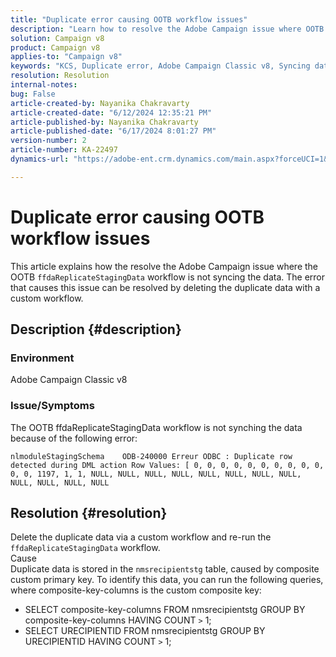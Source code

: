 ```yaml
---
title: "Duplicate error causing OOTB workflow issues"
description: "Learn how to resolve the Adobe Campaign issue where OOTB ffdaReplicateStagingData workflow is not syncing the data."
solution: Campaign v8
product: Campaign v8
applies-to: "Campaign v8"
keywords: "KCS, Duplicate error, Adobe Campaign Classic v8, Syncing data"
resolution: Resolution
internal-notes: 
bug: False
article-created-by: Nayanika Chakravarty
article-created-date: "6/12/2024 12:35:21 PM"
article-published-by: Nayanika Chakravarty
article-published-date: "6/17/2024 8:01:27 PM"
version-number: 2
article-number: KA-22497
dynamics-url: "https://adobe-ent.crm.dynamics.com/main.aspx?forceUCI=1&pagetype=entityrecord&etn=knowledgearticle&id=2262fe36-b828-ef11-840b-6045bd0065b6"

---
```

# Duplicate error causing OOTB workflow issues


This article explains how the resolve the Adobe Campaign issue where the OOTB `ffdaReplicateStagingData` workflow is not syncing the data. The error that causes this issue can be resolved by deleting the duplicate data with a custom workflow.

## Description {#description}


### Environment

Adobe Campaign Classic v8

### Issue/Symptoms

The OOTB ffdaReplicateStagingData workflow is not synching the data because of the following error:

`nlmoduleStagingSchema    ODB-240000 Erreur ODBC : Duplicate row detected during DML action Row Values: [ 0, 0, 0, 0, 0, 0, 0, 0, 0, 0, 0, 0, 1197, 1, 1, NULL, NULL, NULL, NULL, NULL, NULL, NULL, NULL, NULL, NULL, NULL, NULL`


## Resolution {#resolution}


Delete the duplicate data via a custom workflow and re-run the `ffdaReplicateStagingData` workflow.
<br>Cause <br>
Duplicate data is stored in the `nmsrecipientstg` table, caused by composite custom primary key. To identify this data, you can run the following queries, where composite-key-columns is the custom composite key:

- SELECT composite-key-columns FROM nmsrecipientstg GROUP BY composite-key-columns HAVING COUNT `>`  1;
- SELECT URECIPIENTID FROM nmsrecipientstg GROUP BY URECIPIENTID HAVING COUNT `>`  1;



